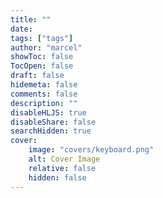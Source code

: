 ```yaml
---
title: ""
date: 
tags: ["tags"]
author: "marcel"
showToc: false
TocOpen: false
draft: false
hidemeta: false
comments: false
description: ""
disableHLJS: true
disableShare: false
searchHidden: true
cover:
    image: "covers/keyboard.png"
    alt: Cover Image
    relative: false
    hidden: false
---
```



